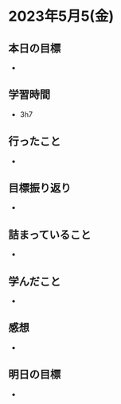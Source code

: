 # 2023年5月5(金)

## 本日の目標
- 

## 学習時間
- 3h7

## 行ったこと
- 
   
## 目標振り返り
- 

## 詰まっていること
- 

## 学んだこと
- 

## 感想
- 

## 明日の目標
- 
